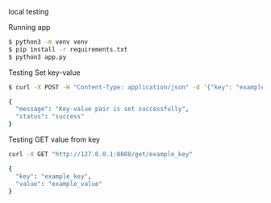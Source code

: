 local testing 

Running app 
```bash
$ python3 -m venv venv 
$ pip install -r requirements.txt 
$ python3 app.py
```

Testing Set key-value
```bash
$ curl -X POST -H "Content-Type: application/json" -d '{"key": "example_key", "value": "example_value"}' http://127.0.0.1:8088/set

{
  "message": "Key-value pair is set successfully",
  "status": "success"
}
```

Testing GET value from key
```bash
curl -X GET "http://127.0.0.1:8088/get/example_key"

{
  "key": "example_key",
  "value": "example_value"  
}
```